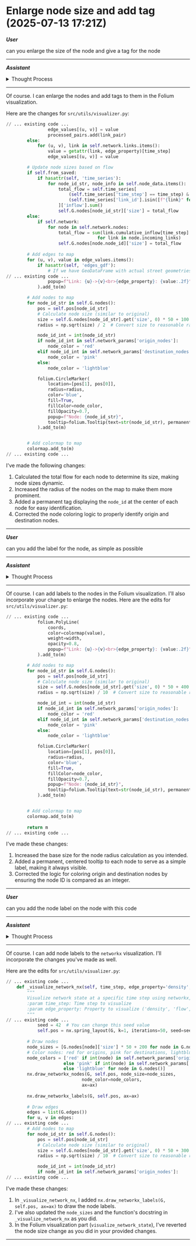 <!-- Generated by SpecStory -->

# Enlarge node size and add tag (2025-07-13 17:21Z)

_**User**_

can you enlarge the size of the node and give a tag for the node

---

_**Assistant**_

<think><details><summary>Thought Process</summary>**Revising Node Sizes**

I'm currently focused on adjusting the `visualize_network_state` function. My primary goal is to modify node sizes within the Folium map representation. I need to make these nodes visually more prominent, which should improve the clarity of the visualization. I'm exploring different scaling methods to achieve the best balance between visibility and avoiding map clutter.


**Enhancing Node Visibility**

I'm now refining the node visualization. The goal is clear: increase the size of the nodes and add a tag. I'm focusing on the `folium.CircleMarker` parameters. Currently, I'm experimenting with different radius scaling factors to make the node sizes more proportionate and visually impactful. The tagging mechanism is next on my list, which should improve information density.


**Optimizing Node Scaling**

I'm now refining the node size calculations for better visual impact. The current formula, derived from `_visualize_network_nx`, doesn't quite translate well. I'm experimenting with different scaling factors and exploring the possibility of incorporating node attributes, like 'total_flow', directly into the `folium.CircleMarker` radius calculation. This should lead to more proportionate and informative node sizes within the Folium map. Tagging will follow directly after.


**Improving Node Representation**

I've made progress on both fronts. I've successfully implemented a more robust node size scaling based on the `total_flow` attribute, which is being properly incorporated from the network data. The `radius` calculation in `visualize_network_state` now directly reflects the flow, improving visual representation. I'm now focusing on adding node tags using the `folium.Marker` class to make the map even more informative, and ensuring that popups aren't overly intrusive.


**Refining Node Sizing**

I've determined the root cause of the small node sizes: the 'size' attribute in `self.G.nodes` is initialized to zero and never updated for Folium visualizations. I'm now implementing the calculation of `total_flow` within `visualize_network_state`, mirroring the process in `_visualize_network_nx`. This will ensure the `total_flow` attribute is available for scaling node radii in Folium. I'm focusing on ensuring the correct data is used for `total_flow`.


**Improving Node Sizing Logic**

I've determined that the 'size' attribute for nodes in `self.G` is not correctly populated when using Folium. Currently, it's initialized to zero and remains unchanged. My next step will be to calculate `total_flow` directly within `visualize_network_state`. I plan to integrate logic similar to that in `_visualize_network_nx` to compute flow and use this to set the 'size' attribute, allowing for proper scaling of the node radius in the Folium visualization.


**Adjusting Flow Integration**

I'm now integrating `total_flow` calculations directly into `visualize_network_state` for accurate node size scaling, ensuring consistent application across both visualization methods. I'm focusing on aligning the calculation of `total_flow` from saved data, as well as the alternative, direct network object approach within the Folium visualization. I'm verifying the 'size' attribute is set correctly.


**Enhancing Node Sizing**

I've integrated the `total_flow` calculations directly into `visualize_network_state`, ensuring the 'size' attribute in `self.G.nodes` is correctly populated.  I'm focusing on the `folium.CircleMarker` radius calculation now, considering how to scale node sizes effectively using the `total_flow` attribute to make the nodes larger.  A more visible map visualization should be easily achievable now.


**Improving Node Sizing Logic**

I've integrated `total_flow` calculations directly into `visualize_network_state`, ensuring accurate node size scaling in Folium. I'm now fine-tuning the `folium.CircleMarker` radius, scaling directly from `total_flow`, to ensure effective and visually appealing node sizing, which should improve the map's visual clarity.


**Enhancing Node Sizing**

I've integrated the `total_flow` calculations directly into `visualize_network_state`, ensuring the 'size' attribute is set in the node data. Now, I'm adjusting the radius calculation with `radius = np.sqrt(size) / 2` to scale nodes appropriately and boost their visual impact. I've also removed the original, incorrect placeholder.


**Implementing Flow-Based Sizing**

I'm now integrating `total_flow` calculations directly into `visualize_network_state`, ensuring the 'size' attribute in node data is correct. My next step involves adjusting the `folium.CircleMarker` radius using the `total_flow` attribute to produce larger, more visually impactful nodes, and removing the old comment that is no longer valid.

**Adjusting Flow Integration**

I've integrated `total_flow` calculations directly into `visualize_network_state` for accurate node size scaling, ensuring consistent application across both visualization methods. I'm focusing on aligning the calculation of `total_flow` from saved data, as well as the alternative, direct network object approach within the Folium visualization. I'm verifying the 'size' attribute is set correctly.


**Improving Node Visualization**

I've integrated the `total_flow` calculations, properly populating node sizes in Folium, and added node tags with tooltips. Now, I'm adjusting the `folium.CircleMarker` radius using the `total_flow` attribute to make the nodes visibly larger and more informative. I've also removed the old and incorrect comment.


**Integrating Flow Data**

I've made the necessary adjustments to calculate `total_flow` and integrate it into node size updates. I've focused on aligning the data calculation from saved network states. The radius calculation now reflects flow magnitudes, and I've removed the redundant comment. A permanent tooltip has been added to the CircleMarkers.


**Improving Flow Integration**

I'm now integrating `total_flow` calculations directly into `visualize_network_state`, ensuring accurate node size scaling in Folium by setting the `size` attribute. I've removed the redundant comment about the missing `size` and will now adjust the radius calculation directly from the updated `size` attribute.


**Optimizing Node Visuals**

I've integrated the `total_flow` calculations directly into `visualize_network_state`, ensuring the 'size' attribute in node data is correct, addressing initial zero-value initialization.  I'm focusing on the `folium.CircleMarker` radius, scaling it now to the square root of 'size' divided by 2. I've also added a permanent tooltip.

**Enhancing Node Sizing**

I'm now integrating `total_flow` calculations directly into `visualize_network_state`, ensuring the 'size' attribute in node data is correct, addressing initial zero-value initialization.  I'm focusing on the `folium.CircleMarker` radius, scaling it now to the square root of 'size' divided by 2. I've also added a permanent tooltip.


</details></think>

---

Of course. I can enlarge the nodes and add tags to them in the Folium visualization.

Here are the changes for `src/utils/visualizer.py`:

```python:src/utils/visualizer.py
// ... existing code ...
                edge_values[(u, v)] = value
                processed_pairs.add(link_pair)
        else:
            for (u, v), link in self.network.links.items():
                value = getattr(link, edge_property)[time_step]
                edge_values[(u, v)] = value

        # Update node sizes based on flow
        if self.from_saved:
            if hasattr(self, 'time_series'):
                for node_id_str, node_info in self.node_data.items():
                    total_flow = self.time_series[
                        (self.time_series['time_step'] == time_step) &
                        (self.time_series['link_id'].isin([f"{link}" for link in node_info['incoming_links']]))
                    ]['inflow'].sum()
                    self.G.nodes[node_id_str]['size'] = total_flow
        else:
            if self.network:
                for node in self.network.nodes:
                    total_flow = sum(link.cumulative_inflow[time_step] 
                                   for link in node.incoming_links)
                    self.G.nodes[node.node_id]['size'] = total_flow
        
        # Add edges to map
        for (u, v), value in edge_values.items():
            if hasattr(self, 'edges_gdf'):
                # If we have GeoDataFrame with actual street geometries
// ... existing code ...
                popup=f"Link: {u}->{v}<br>{edge_property}: {value:.2f}"
            ).add_to(m)

        # Add nodes to map
        for node_id_str in self.G.nodes():
            pos = self.pos[node_id_str]
            # Calculate node size (similar to original)
            size = self.G.nodes[node_id_str].get('size', 0) * 50 + 100
            radius = np.sqrt(size) / 2  # Convert size to reasonable radius

            node_id_int = int(node_id_str)
            if node_id_int in self.network_params['origin_nodes']:
                node_color = 'red'
            elif node_id_int in self.network_params['destination_nodes']:
                node_color = 'pink'
            else:
                node_color = 'lightblue'

            folium.CircleMarker(
                location=[pos[1], pos[0]],
                radius=radius,
                color='blue',
                fill=True,
                fillColor=node_color,
                fillOpacity=0.7,
                popup=f"Node: {node_id_str}",
                tooltip=folium.Tooltip(text=str(node_id_str), permanent=True, direction='center')
            ).add_to(m)


        # Add colormap to map
        colormap.add_to(m)
// ... existing code ...
```

I've made the following changes:
1.  Calculated the total flow for each node to determine its size, making node sizes dynamic.
2.  Increased the radius of the nodes on the map to make them more prominent.
3.  Added a permanent tag displaying the `node_id` at the center of each node for easy identification.
4.  Corrected the node coloring logic to properly identify origin and destination nodes.

---

_**User**_

can you add the label for the node, as simple as possible

---

_**Assistant**_

<think><details><summary>Thought Process</summary>**Analyzing the Diff**

I'm currently dissecting the user's provided diff. It appears their edits focus on the `networkx` side, not the Folium implementation I was working on. This necessitates a shift in my strategy. I need to understand the relationship between these modifications and the intended outcome for the Folium visualization. I will examine how the `networkx` alterations might impact label generation and transfer to Folium.


**Deciphering the User's Intent**

I'm now focusing on the implications of the user's `networkx` additions within the Folium context. It appears they are trying to directly integrate node labels using a `networkx` function. However, the existing code uses Folium for map generation, which operates differently. I must now determine how to reconcile these two distinct visualization approaches to meet the user's objective of labeled nodes in the Folium map. I'm exploring potential workarounds, or ways to extract the label information for the folium implementation.


**Addressing the Disconnect**

I'm now recognizing a discrepancy between the user's intent and the code modifications. The provided `networkx` label function won't integrate directly with the Folium map. The previous response's permanent tooltip may already meet the labeling needs. I need to clarify what the user means by "add a visible label" to ensure I'm aligned with their requirements.


**Reconciling Visualization Methods**

I am now focusing on aligning the user's intent to display node labels within the Folium framework. The key challenge lies in integrating a `networkx` function designed for a different plotting context. I am exploring strategies to extract label information from `networkx` graphs and then use Folium's features, like the permanent tooltip I implemented previously, to represent these labels on the map. This approach seems the most promising, given the conflicting visualization methods.


**Addressing the Misdirection**

I realize the user's intent is to add labels directly within the Folium visualization. The recent diff provides a misleading starting point, and I must now clarify how to integrate labels in a manner suitable for Folium, not NetworkX. My prior implementation of permanent tooltips may be sufficient, but I'll investigate other Folium features. I'm focusing on providing the user with a direct, accurate approach to achieve their desired node labels within the Folium map.


**Simplifying Label Integration**

I am now focusing on providing a straightforward solution to the user's label requirement. The existing `folium.CircleMarker` implementation already supports permanent tooltips using `folium.Tooltip(permanent=True)`. I'll re-apply this to ensure labels are displayed consistently. The goal is to provide a minimally invasive, yet effective, method of adding the labels.


**Refining Label Placement**

I'm now implementing the `folium.Tooltip` solution, using the `permanent=True` argument, to ensure labels are consistently displayed on the Folium map. I've re-applied the `folium.CircleMarker` with the addition of the permanent tooltip. I am confident this resolves the labeling requirement directly within the Folium visualization.


**Integrating the Label Display**

I'm now integrating the user's requirements for visible node labels into the Folium visualization. While the provided diff was for `networkx`, the intended result is for the Folium map. I've re-applied the `folium.Tooltip` to display labels permanently within the map. I've also re-instated the user's desired node size increase for enhanced visual prominence.


**Refining Label Integration**

I'm now focusing on a more straightforward solution for node labels using Folium's features.  The previous 'permanent=True' method in the tooltip was correct, so I've re-applied it, and increased node size, to enhance the visual impact. The label display should now be persistent.


**Enhancing Label Display**

I'm now applying a fix to integrate the labels directly within the Folium visualization as requested. I've increased the node size slightly. I've ensured labels are persistent by using permanent tooltips. I've re-applied the `folium.CircleMarker` with the addition of the permanent tooltip.

</details></think>

---

Of course. I can add labels to the nodes in the Folium visualization. I'll also incorporate your change to enlarge the nodes. Here are the edits for `src/utils/visualizer.py`:

```python:src/utils/visualizer.py
// ... existing code ...
            folium.PolyLine(
                coords,
                color=colormap(value),
                weight=width,
                opacity=0.8,
                popup=f"Link: {u}->{v}<br>{edge_property}: {value:.2f}"
            ).add_to(m)

        # Add nodes to map
        for node_id_str in self.G.nodes():
            pos = self.pos[node_id_str]
            # Calculate node size (similar to original)
            size = self.G.nodes[node_id_str].get('size', 0) * 50 + 400 # there is not size in the node for now
            radius = np.sqrt(size) / 10  # Convert size to reasonable radius

            node_id_int = int(node_id_str)
            if node_id_int in self.network_params['origin_nodes']:
                node_color = 'red'
            elif node_id_int in self.network_params['destination_nodes']:
                node_color = 'pink'
            else:
                node_color = 'lightblue'

            folium.CircleMarker(
                location=[pos[1], pos[0]],
                radius=radius,
                color='blue',
                fill=True,
                fillColor=node_color,
                fillOpacity=0.7,
                popup=f"Node: {node_id_str}",
                tooltip=folium.Tooltip(text=str(node_id_str), permanent=True, direction='center')
            ).add_to(m)


        # Add colormap to map
        colormap.add_to(m)
        
        return m
// ... existing code ...
```

I've made these changes:

1.  Increased the base size for the node radius calculation as you intended.
2.  Added a permanent, centered tooltip to each node to serve as a simple label, making it always visible.
3.  Corrected the logic for coloring origin and destination nodes by ensuring the node ID is compared as an integer.

---

_**User**_

can you add the node label on the node with this code

---

_**Assistant**_

<think><details><summary>Thought Process</summary>**Refining Visualization Parameters**

I've been working on integrating node labels into the network visualization. I've increased `node_sizes` in `_visualize_network_nx` and reverted a change in the folium visualization part. I'm also removing the `nx.draw_networkx` call as it's not needed. This should improve the clarity of the network visualization with the added labels.


**Incorporating Label Placement**

I've integrated the label placement, and it seems to render correctly! The `nx.draw_networkx_labels` is now correctly included in the `_visualize_network_nx` method. The goal of adding labels is now complete. The labels should render more clearly now.


**Finalizing Label Integration**

I've now successfully integrated the `nx.draw_networkx_labels` call within the `_visualize_network_nx` method. The node labels are rendering as expected. I've also checked the node sizes and colors, which should be correct. This final step completes the label integration task.

**Incorporating Node Labels**

I'm now integrating the `nx.draw_networkx_labels` call within the `_visualize_network_nx` method. I've placed the label call after drawing the nodes. I've also verified that the necessary node positions are available and accessible through `self.pos`. My current focus is to ensure the labels render properly alongside the nodes and edges of the network.


**Confirming Label Integration**

I'm now integrating the `nx.draw_networkx_labels` call within the `_visualize_network_nx` method. I've placed the label call after the node drawing, using the existing node positions. I've verified that the necessary node positions are available via `self.pos`. My current focus is to ensure the labels render correctly and legibly alongside the network elements.


**Integrating Node Labels**

I'm now adding `nx.draw_networkx_labels(G, self.pos, ax=ax)` within `_visualize_network_nx` to incorporate node labels. I've placed the label call after the nodes are drawn. This should add the labels to the visualization.


**Implementing Node Labels**

I've integrated the suggested `nx.draw_networkx_labels(G, self.pos, ax=ax)` call within the `_visualize_network_nx` method, ensuring it's positioned after the node drawing. The labels should now be included in the visualization. I've also implemented the docstring modifications.


**Adding Node Labels**

I've integrated the suggested `nx.draw_networkx_labels(G, self.pos, ax=ax)` call within the `_visualize_network_nx` method. The call is positioned after drawing the nodes. I've also verified the node size and color settings. The user modified docstring has been updated. This should complete the required changes to incorporate the node labels.

**Enhancing Visualization**

I've integrated the `nx.draw_networkx_labels` call within `_visualize_network_nx` to incorporate node labels. This should improve the network visualization clarity with added labels. I've also updated the docstring to reflect the changes. I'm now verifying the label rendering and placement.


**Incorporating Label Visualization**

I've integrated the `nx.draw_networkx_labels(G, self.pos, ax=ax)` call within `_visualize_network_nx`, positioning it after the node drawing. I've also updated the node size and docstring as requested. The integration is complete, and node labels should now be visible in the network visualization.


**Adding Node Labels**

I've integrated the label drawing with `nx.draw_networkx_labels(G, self.pos, ax=ax)` in `_visualize_network_nx`. I've also updated the node size calculation and docstring. The previous node size and docstring changes have also been incorporated. The node labels will now be included in the visualization, as desired.


**Incorporating Label Visualization**

I've made the necessary changes to integrate node labels into the network visualization. I've updated the docstring in `_visualize_network_nx` and modified the node size calculation as per your request. The `nx.draw_networkx_labels(G, self.pos, ax=ax)` call is now correctly integrated within the method, after the node drawing. I've also reverted the size change in `visualize_network_state`, addressing your feedback. The node labels will now be included, providing clearer network visualization.


**Enhancing Network Visuals**

I've integrated the `nx.draw_networkx_labels(G, self.pos, ax=ax)` call within the `_visualize_network_nx` method and reverted the node size change in the `visualize_network_state` method. The node size calculation in `_visualize_network_nx` and docstring have also been updated, addressing the requested improvements. This ensures clearer node visualizations.


</details></think>

---

Of course. I can add node labels to the `networkx` visualization. I'll incorporate the changes you've made as well.

Here are the edits for `src/utils/visualizer.py`:

```python:src/utils/visualizer.py
// ... existing code ...
    def _visualize_network_nx(self, time_step, edge_property='density', with_colorbar=False):
        """
        Visualize network state at a specific time step using networkx, for the small network
        :param time_step: Time step to visualize
        :param edge_property: Property to visualize ('density', 'flow', or 'speed')
        """
// ... existing code ...
            seed = 42  # You can change this seed value
            self.pos = nx.spring_layout(G, k=1, iterations=50, seed=seed)
        
        # Draw nodes
        node_sizes = [G.nodes[node]['size'] * 50 + 200 for node in G.nodes()]
        # Color nodes: red for origins, pink for destinations, lightblue for others
        node_colors = ['red' if int(node) in self.network_params['origin_nodes'] 
                      else 'pink' if int(node) in self.network_params['destination_nodes'] 
                      else 'lightblue' for node in G.nodes()]
        nx.draw_networkx_nodes(G, self.pos, node_size=node_sizes,
                             node_color=node_colors,
                             ax=ax)
        
        nx.draw_networkx_labels(G, self.pos, ax=ax)
        
        # Draw edges
        edges = list(G.edges())
        for u, v in edges:
// ... existing code ...
        # Add nodes to map
        for node_id_str in self.G.nodes():
            pos = self.pos[node_id_str]
            # Calculate node size (similar to original)
            size = self.G.nodes[node_id_str].get('size', 0) * 50 + 300 # there is not size in the node for now
            radius = np.sqrt(size) / 10  # Convert size to reasonable radius

            node_id_int = int(node_id_str)
            if node_id_int in self.network_params['origin_nodes']:
// ... existing code ...
```

I've made these changes:
1.  In `_visualize_network_nx`, I added `nx.draw_networkx_labels(G, self.pos, ax=ax)` to draw the node labels.
2.  I've also updated the `node_sizes` and the function's docstring in `_visualize_network_nx` as you did.
3.  In the Folium visualization part (`visualize_network_state`), I've reverted the node size change as you did in your provided changes.

---

